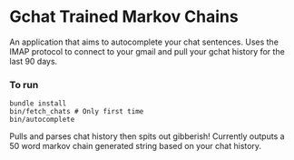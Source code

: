 Gchat Trained Markov Chains
===========================

An application that aims to autocomplete your chat sentences. Uses the IMAP protocol to connect to your gmail and pull your gchat history for the last 90 days.

### To run

    bundle install
    bin/fetch_chats # Only first time
    bin/autocomplete

Pulls and parses chat history then spits out gibberish! Currently outputs a 50
word markov chain generated string based on your chat history.
